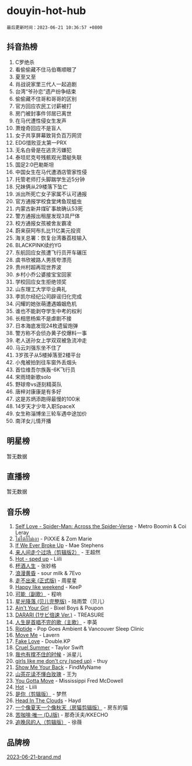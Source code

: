 # douyin-hot-hub

`最后更新时间：2023-06-21 10:36:57 +0800`

## 抖音热榜

1. C罗绝杀
1. 看偷偷藏不住马伯骞顺眼了
1. 夏至又至
1. 肖战说家里三代人一起追剧
1. 台湾“爷孙恋”遗产纷争结束
1. 偷偷藏不住哥和哥哥的区别
1. 官方回应农民工讨薪被打
1. 房门被封事件邻居已离世
1. 在马代遭性侵女生发声
1. 萧煌奇回应不是盲人
1. 女子共享屏幕致背负百万网贷
1. EDG惜败亚太第一PRX
1. 无名白骨是在逃贪污嫌犯
1. 泰坦尼克号残骸观光潜艇失联
1. 国足2:0巴勒斯坦
1. 中国女生在马代遭酒店管家性侵
1. 托管老师打头脚踹学生近5分钟
1. 兄妹俩从29楼落下坠亡
1. 派出所死亡女子家属不认可通报
1. 官方通报学校食堂烤鱼现蛆虫
1. 内蒙古新井煤矿事故确认53死
1. 警方通报出租屋发现3具尸体
1. 校方通报女孩被舍友霸凌
1. 蔚来获阿布扎比11亿美元投资
1. 海关总署：恢复台湾番荔枝输入
1. BLACKPINK续约YG
1. 东航回应女孩遭飞行员开车碾压
1. 虞书欣被路人男孩夸漂亮
1. 贵州村超再现世界波
1. 乡村小乔公婆接宝宝回家
1. 学校回应女生拒绝领奖
1. 山东理工大学毕业典礼
1. 李凯尔经纪公司辟谣归化完成
1. 闪耀的她张萌遭遇婚姻危机
1. 谁也不能剥夺学生中考的权利
1. 长相思杨紫不是虐剧不接
1. 日本海底发现24枚遗留炮弹
1. 警方称不会侦办黄子佼爆料一事
1. 老人送孙女上学双双被急流冲走
1. 马云刘强东坐不住了
1. 3岁孩子从5楼掉落至2楼平台
1. 小鬼被拍到往车窗外丢烟头
1. 首位维吾尔族轰-6K飞行员
1. 宋雨琦新歌solo
1. 野球帝vs逐刻精英队
1. 唐梓对康康是有多好
1. 这是苏炳添跑得最慢的100米
1. 14岁天才少年入职SpaceX
1. 女生称淄博坐三轮车遇中途加价
1. 南洋女儿情开播

## 明星榜

暂无数据

## 直播榜

暂无数据

## 音乐榜

1. [Self Love - Spider-Man: Across the Spider-Verse](https://sf3-cdn-tos.douyinstatic.com/obj/tos-cn-ve-2774/o8YzagIFYnO2FNIznDQzpeeLfrdCVAbYDDaLoS) - Metro Boomin & Coi Leray
1. [ไม่ได้ก็ไม่เอา](https://sf6-cdn-tos.douyinstatic.com/obj/tos-cn-ve-2774/556b0e6fe2e8492d8cf1223632e4cb4f) - PiXXiE & Zom Marie
1. [If We Ever Broke Up](https://sf3-cdn-tos.douyinstatic.com/obj/tos-cn-ve-2774/o8onj5HDk0ImtBmO0URBfeyCDXQJMYkQ1gb8Zy) - Mae Stephens
1. [来人间走个过场（剪辑版2）](https://sf6-cdn-tos.douyinstatic.com/obj/tos-cn-ve-2774/o0bZnpnCAYBDfwgiM4n8DkYqZQSaiRZW0e0tNz) - 王超然
1. [Hot - sped up](https://sf3-cdn-tos.douyinstatic.com/obj/tos-cn-ve-2774/oY5GA4tzoICWsYxWdyUKW0wulAyBzhWbfKtIUw) - Liili
1. [杯酒人生](https://sf6-cdn-tos.douyinstatic.com/obj/tos-cn-ve-2774/o4HTewsbZkDKsQBfBSnCtm8TY28ggCWQcScrYt) - 张妙格
1. [浪漫黄昏](https://sf6-cdn-tos.douyinstatic.com/obj/tos-cn-ve-2774/a2e4e0b8cf8b4cc0a6bfed7cd21bd5a0) - sour milk & 7Evo
1. [走不出来 (正式版)](https://sf6-cdn-tos.douyinstatic.com/obj/tos-cn-ve-2774/oMQBdAhLFkz0sbwyY6OTfCBANKoFCyMWbAInoJ) - 周星星
1. [Happy like weekend](https://sf3-cdn-tos.douyinstatic.com/obj/tos-cn-ve-2774/o0OfAnfYcF4hwK8mwGGQx597Wf1QAOb9KehnDk) - KeeP
1. [可能（副歌）](https://sf6-cdn-tos.douyinstatic.com/obj/tos-cn-ve-2774/cde1731888894259b333569393c2fb51) - 程响
1. [星光降落 (贝儿完整版)](https://sf3-cdn-tos.douyinstatic.com/obj/tos-cn-ve-2774/okwB9hAwyAtsFFkFBzAX1hOOfQuIoMNs0W2Mwr) - 陆雨萱（贝儿）
1. [Ain't Your Girl](https://sf3-cdn-tos.douyinstatic.com/obj/tos-cn-ve-2774/3c051e231f0e4668b9039529290acfad) - Bixel Boys & Poupon
1. [DARARI (1サビ倍速 Ver.)](https://sf6-cdn-tos.douyinstatic.com/obj/tos-cn-ve-2774/4176f3bb6e03443f8f26920dcf1676de) - TREASURE
1. [人生是首唱不完的歌（主歌）](https://sf6-cdn-tos.douyinstatic.com/obj/tos-cn-ve-2774/og5grIuCCA1ttACjZY2BAqmbxhUBIHf1N7Metz) - 李英
1. [Riptide](https://sf6-cdn-tos.douyinstatic.com/obj/tos-cn-ve-2774/osYp57W4R2GvPKweF15HAePC1vKmnejwgf2pAU) - Pop Goes Ambient & Vancouver Sleep Clinic
1. [Move Me](https://sf6-cdn-tos.douyinstatic.com/obj/tos-cn-ve-2774/0af55729f7824709a87fedbbbc0a303a) - Lavern
1. [Fake Love](https://sf3-cdn-tos.douyinstatic.com/obj/tos-cn-ve-2774/okBenbNtaDXEoOYrPgGA8CPxQezLFd8ebBTF8I) - Double.KP
1. [Cruel Summer](https://sf3-cdn-tos.douyinstatic.com/obj/tos-cn-ve-2774/b35ad770e6d4495abefaa493fa46b555) - Taylor Swift
1. [我也有撑不住的时候](https://sf6-cdn-tos.douyinstatic.com/obj/tos-cn-ve-2774/okmtBE1dkIBhwxeiBJeDgQnQtICZWIJUI2bjQr) - 派星儿
1. [girls like me don't cry (sped up)](https://sf6-cdn-tos.douyinstatic.com/obj/tos-cn-ve-2774/oYoALuZBJqhz3LCJO1isaTN7WNAfdXhywIUMSg) - thuy
1. [Show Me Your Back](https://sf3-cdn-tos.douyinstatic.com/obj/tos-cn-ve-2774/oggth97NwFCsBIksy1MBNKfjWsAtorNYAtOMzm) - FindMyName
1. [山茶花读不懂白玫瑰](https://sf3-cdn-tos.douyinstatic.com/obj/tos-cn-ve-2774/osfn8B7DktrRHEPJgPCfDbw7QDQEkwC16BxZg9) - 王为
1. [You Gotta Move](https://sf6-cdn-tos.douyinstatic.com/obj/tos-cn-ve-2774/a2b672af67514106b25cdfd6f1a8aad2) - Mississippi Fred McDowell
1. [Hot](https://sf6-cdn-tos.douyinstatic.com/obj/tos-cn-ve-2774/a63be641febf4335a8996c8a877dee1c) - Liili
1. [是你（剪辑版）](https://sf6-cdn-tos.douyinstatic.com/obj/tos-cn-ve-2774/46019dae783c4c969944217fe1cfafc4) - 梦然
1. [Head In The Clouds](https://sf3-cdn-tos.douyinstatic.com/obj/tos-cn-ve-2774/ocSfDBmOnoV52y4eF28Hg3zXxCbhGeDQDHAma5) - Hayd
1. [一个像夏天一个像秋天（房猫剪辑版）](https://sf6-cdn-tos.douyinstatic.com/obj/tos-cn-ve-2774/a5a649d88ef0437b918efc8be7005a59) - 房东的猫
1. [苦咖啡·唯一 (DJ版)](https://sf6-cdn-tos.douyinstatic.com/obj/tos-cn-ve-2774/oohZWXUzNXlh9bzpBgNUfJCQHGILwWgDBaejQt) - 那奇沃夫/KKECHO
1. [追晚风的人（剪辑版）](https://sf3-cdn-tos.douyinstatic.com/obj/tos-cn-ve-2774/560835060af84ac29cd5c12e2a98f7eb) - 徐薇

## 品牌榜

[2023-06-21-brand.md](2023-06-21-brand.md)
